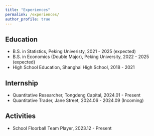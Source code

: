 ```yaml
---
title: "Experiences"
permalink: /experiences/
author_profile: true
---
```



## Education

+ B.S. in Statistics, Peking Univeristy, 2021 - 2025 (expected)
+ B.S. in Economics (Double Major), Peking University, 2022 - 2025 (expected)
+ High School Education, Shanghai High School, 2018 - 2021

## Internship

+ Quantitative Researcher, Tongdeng Capital, 2024.01 - Present
+ Quantitative Trader, Jane Street, 2024.06 - 2024.09 (Incoming)

## Activities

+ School Floorball Team Player, 2023.12 - Present
